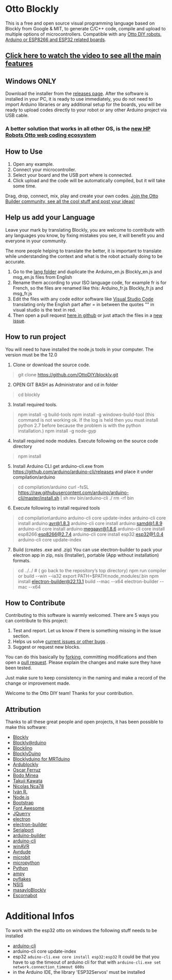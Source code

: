 # Otto Blockly

This is a free and open source visual programming language based on Blockly from Google & MIT, to generate C/C++ code, 
compile and upload to multiple options of microcontrollers. Compatible with any 
[Otto DIY robots, Arduino or ESP8266 and ESP32 related boards](https://www.ottodiy.com/software). 

## [Click here to watch the video to see all the main features](https://youtu.be/chcWxh4Co_c)

## Windows ONLY

Download the installer from the [releases page](https://github.com/OttoDIY/blockly/releases). After the software is 
installed in your PC, it is ready to use immediately, you do not need to import Arduino libraries or any additional 
setup for the boards, you will be ready to upload codes directly to your robot or any other Arduino project via USB cable.

### A better solution that works in all other OS, is the [new HP Robots Otto web coding ecosystem](https://hprobots.com/otto-robot/code/) 

## How to Use

1. Open any example.
2. Connect your microcontroller.
3. Select your board and the USB port where is connected.
4. Click upload and the code will be automatically compiled, but it will take some time.

Drag, drop, connect, mix, play and create your own codes. 
[Join the Otto Builder community, see all the cool stuff and post your ideas!](https://www.ottodiy.com/community) 

## Help us add your Language

Leave your mark by translating Blockly, you are welcome to contribute with any languages you know, by fixing mistakes you see, it will 
benefit you and everyone in your community.

The more people helping to translate the better, it is important to translate while understanding the context and what 
is the robot actually doing to be accurate.

1. Go to the [lang folder](https://github.com/OttoDIY/blockly/tree/master/www/lang) and duplicate the Arduino_en.js 
Blockly_en.js and msg_en.js files from English
2. Rename them according to your ISO language code, for example fr is for French, so the files are renamed like this:
Arduino_fr.js Blockly_fr.js and msg_fr.js  
3. Edit the files with any code editor software like [Visual Studio Code](https://code.visualstudio.com/) translating 
only the English part after = in between the quotes "" in visual studio is the text in red.
4. Then open a pull request [here in github](https://github.com/OttoDIY/blockly/pulls) or just attach the files in a
[new issue](https://github.com/OttoDIY/blockly/issues).

## How to run project
You will need to have installed the node.js tools in your computer. The version must be the 12.0

1. Clone or download the source code.
> git clone https://github.com/OttoDIY/blockly.git
2. OPEN GIT BASH as Administrator and cd in folder
> cd blockly
3. Install required tools.
> npm install -g build-tools
>npm install -g windows-build-tool 
	(this command is not working ok. If the log is held then you must install python 2.7 before because the problem is with the python installation.)
> npm install -g node-gyp
4. Install required node modules. Execute following on the source code directory
> npm install
5. Install Arduino CLI
get arduino-cli.exe from https://github.com/arduino/arduino-cli/releases 
and place it under compilation/arduino
>cd compilation/arduino
curl -fsSL https://raw.githubusercontent.com/arduino/arduino-cli/master/install.sh | sh
mv bin/arduino-cli ./
rm -rf bin
6. Execute following to install required tools
>cd compilation\arduino
>arduino-cli core update-index
>arduino-cli core install arduino:avr@1.8.3
>arduino-cli core install arduino:samd@1.8.9
>arduino-cli core install arduino:megaavr@1.8.6
>arduino-cli core install esp8266:esp8266@2.7.4
>arduino-cli core install esp32:esp32@1.0.4
>arduino-cli core update-index
7. Build (creates .exe and .zip)
You can use electron-builder to pack your electron app in zip, nsis (Installer), portable (App without installation) formats.
>cd ../../     #  ( go back to the repository’s top directory)
> npm run compiler
or
> build --win --ia32
>export PATH=$PATH:node_modules/.bin
npm install electron-builder@22.13.1
>build --mac --x64
>electron-builder --mac --x64

## How to Contribute

Contributing to this software is warmly welcomed. There are 5 ways you can contribute to this project:
1. Test and report. Let us know if there is something missing in the issue section.
2. Helps us solve [current issues or other bugs](https://github.com/OttoDIY/blockly/issues) .
3. Suggest or request new blocks.

You can do this basically by [forking](https://help.github.com/en/articles/fork-a-repo), committing modifications and 
then open a [pull request](https://help.github.com/en/articles/about-pull-requests). Please explain the changes and
make sure they have been tested.

Just make sure to keep consistency in the naming and make a record of the change or improvement made.

Welcome to the Otto DIY team!
Thanks for your contribution.

## Attribution

Thanks to all these great people and open projects, it has been possible to make this software:

- [Blockly](https://developers.google.com/blockly)
- [Blockly@rduino](https://github.com/technologiescollege/Blockly-at-rduino)
- [Blocklino](https://github.com/fontainejp/blocklino/)
- [BlocklyDuino](https://github.com/BlocklyDuino/BlocklyDuino)
- [Blocklyduino for MRTduino](https://logix5.com/Blockyduino-para-MRTDuino/)
- [Ardublockly](https://github.com/carlosperate/ardublockly)
- [Oscar Ferruz](https://github.com/logix5)
- [Bodo Minea](https://github.com/BodoMinea)
- [Takuji Kawata](https://github.com/takujikawata-pr)
- [Nicolas Nca78](https://github.com/Nca78/Matrix_GFX)
- [Iván R.](https://github.com/IvanR3D)
- [Node.js](https://nodejs.org/)
- [Bootstrap](http://getbootstrap.com)
- [Font Awesome](http://fontawesome.io)
- [JQuerry](https://jquery.com)
- [electron](https://electronjs.org/)
- [electron-builder](https://github.com/electron-userland/electron-builder)
- [Serialport](https://github.com/node-serialport/node-serialport)
- [arduino-builder](https://github.com/arduino/arduino-builder)
- [arduino-cli](https://github.com/arduino/arduino-cli)
- [winAVR](https://sourceforge.net/projects/winavr)
- [Avrdude](http://www.nongnu.org/avrdude)
- [microbit](https://microbit.org/)
- [micropython](https://wiki.mchobby.be/index.php?title=MicroPython-Accueil)
- [Python](https://docs.python.org/)
- [ampy](https://github.com/pycampers/ampy)
- [pyflakes](https://github.com/PyCQA/pyflakes)
- [NSIS](https://sourceforge.net/projects/nsis)
- [masayloBlockly](https://github.com/agomezgar/masayloBlockly)
- [Escornabot](escornabot.com) 


# Additional Infos
To work with the esp32 otto on windows the following stuff needs to be installed
- [arduino-cli](https://docs.arduino.cc/arduino-cli/installation/#latest-release)
- arduino-cli core update-index
- esp32 ```aduino-cli.exe core install esp32:esp32``` It could be that you have to up the timeout of arduino cli for that with ```arduino-cli.exe set network.connection_timeout 600s```
- in the Arduino IDE, the library 'ESP32Servos' must be installed
